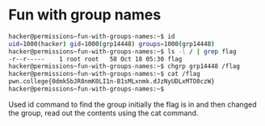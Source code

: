 # Fun with group names
```bash
hacker@permissions~fun-with-groups-names:~$ id
uid=1000(hacker) gid=1000(grp14448) groups=1000(grp14448)
hacker@permissions~fun-with-groups-names:~$ ls -l / | grep flag
-r--r-----    1 root root   58 Oct 18 05:30 flag
hacker@permissions~fun-with-groups-names:~$ chgrp grp14448 /flag
hacker@permissions~fun-with-groups-names:~$ cat /flag
pwn.college{0dmk5bJR8nmK0LI1n-B1sMLxnmk.dJzNyUDLxMTO0czW}
hacker@permissions~fun-with-groups-names:~$
```
Used id command to find the group initially the flag is in and then changed the group, read out the contents using the cat command.
